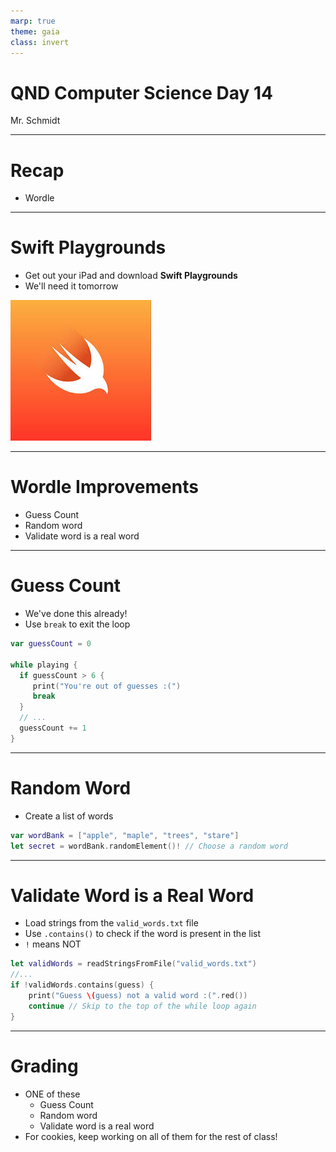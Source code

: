 ```yaml
---
marp: true
theme: gaia
class: invert
---
```


# QND Computer Science Day 14
Mr. Schmidt

--- 

# Recap

- Wordle
---

# Swift Playgrounds

- Get out your iPad and download **Swift Playgrounds**
- We'll need it tomorrow

![bg right w:500](../assets/swift.jpeg)

---

# Wordle Improvements

- Guess Count
- Random word
- Validate word is a real word

---

# Guess Count

- We've done this already!
- Use `break` to exit the loop

```swift
var guessCount = 0

while playing {
  if guessCount > 6 {
     print("You're out of guesses :(")
     break
  }
  // ...
  guessCount += 1
}
```

---

# Random Word

- Create a list of words
```swift
var wordBank = ["apple", "maple", "trees", "stare"]
let secret = wordBank.randomElement()! // Choose a random word
```

---


# Validate Word is a Real Word

- Load strings from the `valid_words.txt` file
- Use `.contains()` to check if the word is present in the list
- `!` means NOT

```swift
let validWords = readStringsFromFile("valid_words.txt")
//...
if !validWords.contains(guess) {
    print("Guess \(guess) not a valid word :(".red()) 
    continue // Skip to the top of the while loop again
}
```

---

# Grading

- ONE of these
    - Guess Count
    - Random word
    - Validate word is a real word
- For cookies, keep working on all of them for the rest of class!